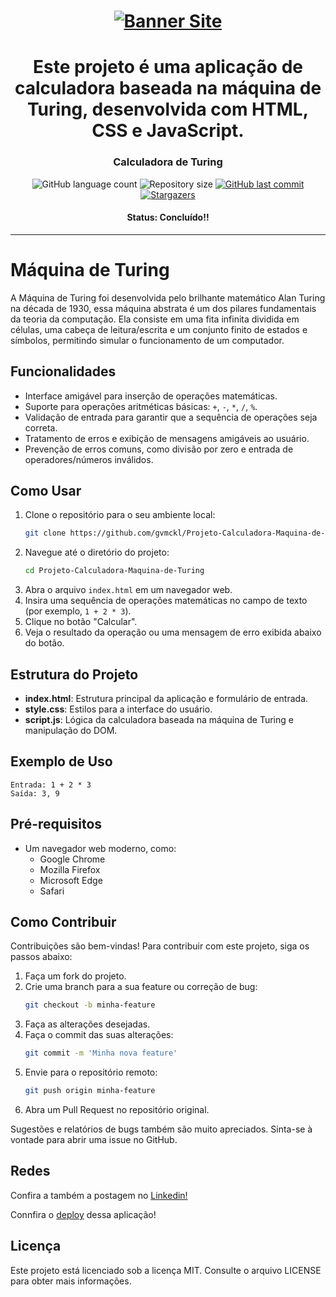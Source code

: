 <h1 align="center">
    <a href="#"><img alt="Banner Site" title="Calculadora de Turing" src="https://i.imgur.com/GtF9lhj.png" /></a>
</h1>

<h1 align="center">Este projeto é uma aplicação de calculadora baseada na máquina de Turing, desenvolvida com HTML, CSS e JavaScript.</h1>

<h3 align="center">Calculadora de Turing</h3>

<div align="center">
  <img alt="GitHub language count" src="https://img.shields.io/github/languages/count/gvmckl/Projeto-Calculadora-Maquina-de-Turing?color=9775fa">

  <img alt="Repository size" src="https://img.shields.io/github/repo-size/gvmckl/Projeto-Calculadora-Maquina-de-Turing?color=9775fa">
  
  <a href="https://github.com/gvmckl/Projeto-Calculadora-Maquina-de-Turing/commits/main">
    <img alt="GitHub last commit" src="https://img.shields.io/github/last-commit/gvmckl/Projeto-Calculadora-Maquina-de-Turing?color=9775fa">
  </a>
  
   <a href="https://github.com/gvmckl/Projeto-Calculadora-Maquina-de-Turing/stargazers">
    <img alt="Stargazers" src="https://img.shields.io/github/stars/gvmckl/Projeto-Calculadora-Maquina-de-Turing?style=social">
  </a>
</div>

<h4 align="center">
   Status: Concluído!!
</h4>

---
# Máquina de Turing

A Máquina de Turing foi desenvolvida pelo brilhante matemático Alan Turing na década de 1930, essa máquina abstrata é um dos pilares fundamentais da teoria da computação. Ela consiste em uma fita infinita dividida em células, uma cabeça de leitura/escrita e um conjunto finito de estados e símbolos, permitindo simular o funcionamento de um computador.

## Funcionalidades

- Interface amigável para inserção de operações matemáticas.
- Suporte para operações aritméticas básicas: `+`, `-`, `*`, `/`, `%`.
- Validação de entrada para garantir que a sequência de operações seja correta.
- Tratamento de erros e exibição de mensagens amigáveis ao usuário.
- Prevenção de erros comuns, como divisão por zero e entrada de operadores/números inválidos.

## Como Usar

1. Clone o repositório para o seu ambiente local:
   ```bash
   git clone https://github.com/gvmckl/Projeto-Calculadora-Maquina-de-Turing.git
   ```
2. Navegue até o diretório do projeto:
   ```bash
   cd Projeto-Calculadora-Maquina-de-Turing
   ```
3. Abra o arquivo `index.html` em um navegador web.
4. Insira uma sequência de operações matemáticas no campo de texto (por exemplo, `1 + 2 * 3`).
5. Clique no botão "Calcular".
6. Veja o resultado da operação ou uma mensagem de erro exibida abaixo do botão.

## Estrutura do Projeto

- **index.html**: Estrutura principal da aplicação e formulário de entrada.
- **style.css**: Estilos para a interface do usuário.
- **script.js**: Lógica da calculadora baseada na máquina de Turing e manipulação do DOM.

## Exemplo de Uso

```plaintext
Entrada: 1 + 2 * 3
Saída: 3, 9
```

## Pré-requisitos

- Um navegador web moderno, como:
  - Google Chrome
  - Mozilla Firefox
  - Microsoft Edge
  - Safari

## Como Contribuir

Contribuições são bem-vindas! Para contribuir com este projeto, siga os passos abaixo:

1. Faça um fork do projeto.
2. Crie uma branch para a sua feature ou correção de bug:
   ```bash
   git checkout -b minha-feature
   ```
3. Faça as alterações desejadas.
4. Faça o commit das suas alterações:
   ```bash
   git commit -m 'Minha nova feature'
   ```
5. Envie para o repositório remoto:
   ```bash
   git push origin minha-feature
   ```
6. Abra um Pull Request no repositório original.

Sugestões e relatórios de bugs também são muito apreciados. Sinta-se à vontade para abrir uma issue no GitHub.

## Redes

Confira a também a postagem no <a href="https://www.linkedin.com/posts/geovanna-mickaella_teoriadacomputaaexaeto-maerquinadeturing-activity-7203533822590652417-FLQv?utm_source=share&utm_medium=member_desktop" target="blank_">Linkedin!</a>

Connfira o  <a href="https://gvmckl.github.io/Projeto-Calculadora-Maquina-de-Turing/">deploy</a> dessa aplicação!

## Licença

Este projeto está licenciado sob a licença MIT. Consulte o arquivo LICENSE para obter mais informações.


